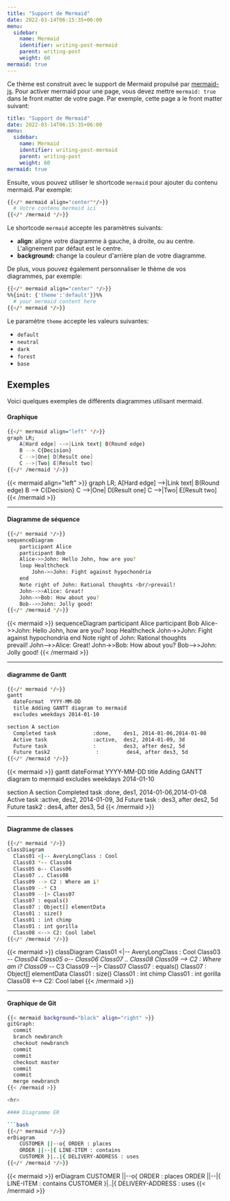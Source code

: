 ```yaml
---
title: "Support de Mermaid"
date: 2022-03-14T06:15:35+06:00
menu:
  sidebar:
    name: Mermaid
    identifier: writing-post-mermaid
    parent: writing-post
    weight: 60
mermaid: true
---
```


Ce thème est construit avec le support de Mermaid propulsé par [mermaid-js](https://mermaid-js.github.io/mermaid). Pour activer mermaid pour une page, vous devez mettre `mermaid: true` dans le front matter de votre page. Par exemple, cette page a le front matter suivant:

```yaml
title: "Support de Mermaid"
date: 2022-03-14T06:15:35+06:00
menu:
  sidebar:
    name: Mermaid
    identifier: writing-post-mermaid
    parent: writing-post
    weight: 60
mermaid: true
```

Ensuite, vous pouvez utiliser le shortcode `mermaid` pour ajouter du contenu mermaid. Par exemple:

```bash
{{</* mermaid align="center"*/>}}
  # Votre contenu mermaid ici
{{</* /mermaid */>}}
```

Le shortcode `mermaid` accepte les paramètres suivants:

- **align**: aligne votre diagramme à gauche, à droite, ou au centre. L'alignement par défaut est le centre.
- **background:** change la couleur d'arrière plan de votre diagramme.

De plus, vous pouvez également personnaliser le thème de vos diagrammes, par exemple:

```bash
{{</* mermaid align="center" */>}}
%%{init: {'theme':'default'}}%%
  # your mermaid content here
{{</* mermaid */>}}
```

Le paramètre `theme` accepte les valeurs suivantes:
- `default`
- `neutral`
- `dark`
- `forest`
- `base`

## Exemples

Voici quelques exemples de différents diagrammes utilisant mermaid.

#### Graphique

```bash
{{</* mermaid align="left" */>}}
graph LR;
    A[Hard edge] -->|Link text| B(Round edge)
    B --> C{Decision}
    C -->|One| D[Result one]
    C -->|Two| E[Result two]
{{</* /mermaid */>}}
```

{{< mermaid align="left" >}}
graph LR;
    A[Hard edge] -->|Link text| B(Round edge)
    B --> C{Decision}
    C -->|One| D[Result one]
    C -->|Two| E[Result two]
{{< /mermaid >}}

<hr>

#### Diagramme de séquence

```bash
{{</* mermaid */>}}
sequenceDiagram
    participant Alice
    participant Bob
    Alice->>John: Hello John, how are you?
    loop Healthcheck
        John->>John: Fight against hypochondria
    end
    Note right of John: Rational thoughts <br/>prevail!
    John-->>Alice: Great!
    John->>Bob: How about you?
    Bob-->>John: Jolly good!
{{</* /mermaid */>}}
```

{{< mermaid >}}
sequenceDiagram
    participant Alice
    participant Bob
    Alice->>John: Hello John, how are you?
    loop Healthcheck
        John->>John: Fight against hypochondria
    end
    Note right of John: Rational thoughts <br/>prevail!
    John-->>Alice: Great!
    John->>Bob: How about you?
    Bob-->>John: Jolly good!
{{< /mermaid >}}

<hr>

#### diagramme de Gantt

```bash
{{</* mermaid */>}}
gantt
  dateFormat  YYYY-MM-DD
  title Adding GANTT diagram to mermaid
  excludes weekdays 2014-01-10

section A section
  Completed task            :done,    des1, 2014-01-06,2014-01-08
  Active task               :active,  des2, 2014-01-09, 3d
  Future task               :         des3, after des2, 5d
  Future task2               :         des4, after des3, 5d
{{</* /mermaid */>}}
```

{{< mermaid >}}
gantt
  dateFormat  YYYY-MM-DD
  title Adding GANTT diagram to mermaid
  excludes weekdays 2014-01-10

section A section
  Completed task            :done,    des1, 2014-01-06,2014-01-08
  Active task               :active,  des2, 2014-01-09, 3d
  Future task               :         des3, after des2, 5d
  Future task2               :         des4, after des3, 5d
{{< /mermaid >}}

<hr>

#### Diagramme de classes

```bash
{{</* mermaid */>}}
classDiagram
  Class01 <|-- AveryLongClass : Cool
  Class03 *-- Class04
  Class05 o-- Class06
  Class07 .. Class08
  Class09 --> C2 : Where am i?
  Class09 --* C3
  Class09 --|> Class07
  Class07 : equals()
  Class07 : Object[] elementData
  Class01 : size()
  Class01 : int chimp
  Class01 : int gorilla
  Class08 <--> C2: Cool label
{{</* /mermaid */>}}
```

{{< mermaid >}}
classDiagram
  Class01 <|-- AveryLongClass : Cool
  Class03 *-- Class04
  Class05 o-- Class06
  Class07 .. Class08
  Class09 --> C2 : Where am i?
  Class09 --* C3
  Class09 --|> Class07
  Class07 : equals()
  Class07 : Object[] elementData
  Class01 : size()
  Class01 : int chimp
  Class01 : int gorilla
  Class08 <--> C2: Cool label
{{< /mermaid >}}

<hr>

#### Graphique de Git

```bash
{{< mermaid background="black" align="right" >}}
gitGraph:
  commit
  branch newbranch
  checkout newbranch
  commit
  commit
  checkout master
  commit
  commit
  merge newbranch
{{< /mermaid >}}

<hr>

#### Diagramme ER

```bash
{{</* mermaid */>}}
erDiagram
    CUSTOMER ||--o{ ORDER : places
    ORDER ||--|{ LINE-ITEM : contains
    CUSTOMER }|..|{ DELIVERY-ADDRESS : uses
{{</* /mermaid */>}}
```

{{< mermaid >}}
erDiagram
    CUSTOMER ||--o{ ORDER : places
    ORDER ||--|{ LINE-ITEM : contains
    CUSTOMER }|..|{ DELIVERY-ADDRESS : uses
{{< /mermaid >}}
